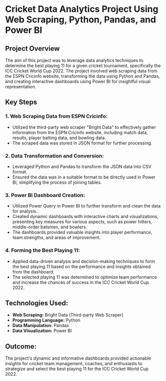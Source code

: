 # Cricket Data Analytics Project Using Web Scraping, Python, Pandas, and Power BI

## Project Overview
The aim of this project was to leverage data analytics techniques to determine the best playing 11 for a given cricket tournament, specifically the ICC Cricket World Cup 2022. The project involved web scraping data from the ESPN Cricinfo website, transforming the data using Python and Pandas, and creating interactive dashboards using Power BI for insightful visual representation.

## Key Steps

### 1. Web Scraping Data from ESPN Cricinfo:
- Utilized the third-party web scraper "Bright Data" to effectively gather information from the ESPN Cricinfo website, including match data, results, player batting data, and bowling data.
- The scraped data was stored in JSON format for further processing.

### 2. Data Transformation and Conversion:
- Leveraged Python and Pandas to transform the JSON data into CSV format.
- Ensured the data was in a suitable format to be directly used in Power BI, simplifying the process of joining tables.

### 3. Power BI Dashboard Creation:
- Utilized Power Query in Power BI to further transform and clean the data for analysis.
- Created dynamic dashboards with interactive charts and visualizations, presenting key measures for various aspects, such as power hitters, middle-order batsmen, and bowlers.
- The dashboards provided valuable insights into player performance, team strengths, and areas of improvement.

### 4. Forming the Best Playing 11:
- Applied data-driven analysis and decision-making techniques to form the best playing 11 based on the performance and insights obtained from the dashboard.
- The selected playing 11 was determined to optimize team performance and increase the chances of success in the ICC Cricket World Cup 2022.

## Technologies Used:
- **Web Scraping:** Bright Data (Third-party Web Scraper)
- **Programming Language:** Python
- **Data Manipulation:** Pandas
- **Data Visualization:** Power BI

## Outcome:
The project's dynamic and informative dashboards provided actionable insights for cricket team management, coaches, and enthusiasts to strategize and select the best playing 11 for the ICC Cricket World Cup 2022.
